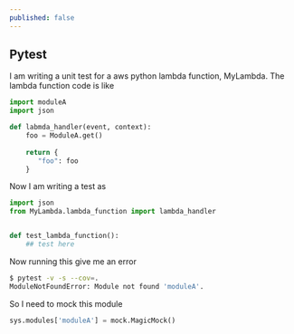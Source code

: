 ```yaml
---
published: false
---
```

## Pytest

I am writing a unit test for a aws python lambda function, MyLambda. The lambda function code is like

```python
import moduleA
import json 

def labmda_handler(event, context):
    foo = ModuleA.get()
    
    return { 
       "foo": foo
    }
```

Now I am writing a test as

```python
import json
from MyLambda.lambda_function import lambda_handler


def test_lambda_function():
    ## test here
```

Now running this give me an error 

```bash
$ pytest -v -s --cov=.
ModuleNotFoundError: Module not found 'moduleA'. 
```

So I need to mock this module

```python
sys.modules['moduleA'] = mock.MagicMock()
```


